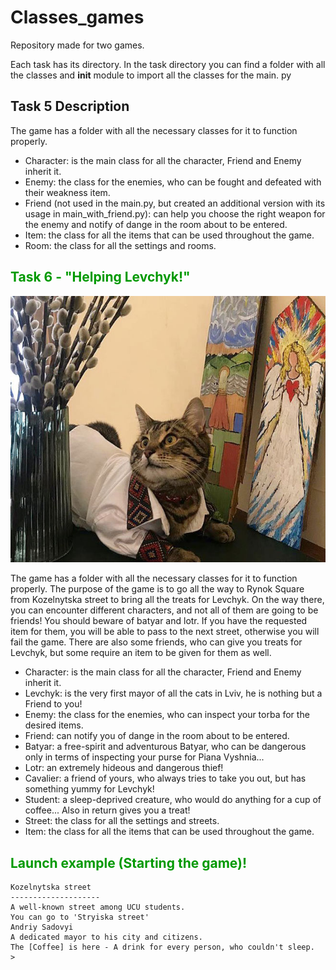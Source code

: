# Classes_games
Repository made for two games.

Each task has its directory.
In the task directory you can find a folder with all the classes and __init__ module to import all the classes for the main. py

## Task 5 Description
The game has a folder with all the necessary classes for it to function properly.
- Character: is the main class for all the character, Friend and Enemy inherit it.
- Enemy: the class for the enemies, who can be fought and defeated with their weakness item.
- Friend (not used in the main.py, but created an additional version with its usage in main_with_friend.py): can help you choose the right weapon for the enemy and notify of dange in the room about to be entered.
- Item: the class for all the items that can be used throughout the game.
- Room: the class for all the settings and rooms.

<h2 style="color:#009900;">Task 6 - "Helping Levchyk!"</h2>

![Here is Levchyk](Levchyk.jpeg)

The game has a folder with all the necessary classes for it to function properly.
The purpose of the game is to go all the way to Rynok Square from Kozelnytska street to bring all the treats for Levchyk.
On the way there, you can encounter different characters, and not all of them are going to be friends! You should beware of batyar and lotr. If you have the requested item for them, you will be able to pass to the next street, otherwise you will fail the game. There are also some friends, who can give you treats for Levchyk, but some require an item to be given for them as well.

- Character: is the main class for all the character, Friend and Enemy inherit it.
- Levchyk: is the very first mayor of all the cats in Lviv, he is nothing but a Friend to you!
- Enemy: the class for the enemies, who can inspect your torba for the desired items.
- Friend: can notify you of dange in the room about to be entered.
- Batyar: a free-spirit and adventurous Batyar, who can be dangerous only in terms of inspecting your purse for Piana Vyshnia...
- Lotr: an extremely hideous and dangerous thief!
- Cavalier: a friend of yours, who always tries to take you out, but has something yummy for Levchyk!
- Student: a sleep-deprived creature, who would do anything for a cup of coffee... Also in return gives you a treat!
- Street:  the class for all the settings and streets.
- Item: the class for all the items that can be used throughout the game.

<h2 style="color:#009900;">Launch example (Starting the game)!</h2>

```
Kozelnytska street
--------------------
A well-known street among UCU students.
You can go to 'Stryiska street'
Andriy Sadovyi
A dedicated mayor to his city and citizens.
The [Coffee] is here - A drink for every person, who couldn't sleep.
>
```

